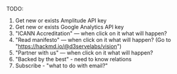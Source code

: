 TODO:

1. Get new or exists Amplitude API key
2. Get new or exists Google Analytics API key
3. "ICANN Accreditation" — when click on it what will happen?
4. "Read manifesto" — when click on it what will happen? (Go to "https://hackmd.io/@d3servelabs/vision")
5. "Partner with us" — when click on it what will happen?
6. "Backed by the best" - need to know relations
7. Subscribe - "what to do with email?"
